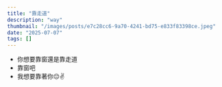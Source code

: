 ```yaml
---
title: "靠走道"
description: "way"
thumbnail: "/images/posts/e7c28cc6-9a70-4241-bd75-e833f83398ce.jpeg"
date: "2025-07-07"
tags: []
---
```

- 你想要靠窗還是靠走道
- 靠窗吧
- 我想要靠著你😔✌️
